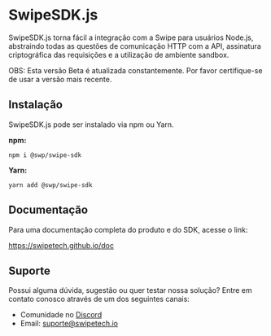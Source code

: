 # SwipeSDK.js

SwipeSDK.js torna fácil a integração com a Swipe para usuários Node.js, abstraindo todas as questões de comunicação HTTP com a API, assinatura criptográfica das requisições e a utilização de ambiente sandbox.

OBS: Esta versão Beta é atualizada constantemente. Por favor certifique-se de usar a versão mais recente.

## Instalação

SwipeSDK.js pode ser instalado via npm ou Yarn.

**npm:**

```
npm i @swp/swipe-sdk
```

**Yarn:**

```
yarn add @swp/swipe-sdk
```

## Documentação

Para uma documentação completa do produto e do SDK, acesse o link:

https://swipetech.github.io/doc


## Suporte

Possui alguma dúvida, sugestão ou quer testar nossa solução? Entre em contato conosco através de um dos seguintes canais:

* Comunidade no [Discord](https://discord.gg/hpvEFFj)
* Email: suporte@swipetech.io
